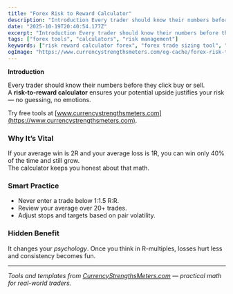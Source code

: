 ```yaml
---
title: "Forex Risk to Reward Calculator"
description: "Introduction Every trader should know their numbers before they click buy or sell..."
date: "2025-10-19T20:40:54.177Z"
excerpt: "Introduction Every trader should know their numbers before they click buy or sell. A risk-to-reward calculator ensures your potential upside justifies your risk — no guessing, no emotions. Try free tools at [www.currencystrengthsmeters.com](https://www.currencystrengthsmeters.com). Why It’s Vital If your average win is 2R and your average loss is 1R, you can..."
tags: ["forex tools", "calculators", "risk management"]
keywords: ["risk reward calculator forex", "forex trade sizing tool", "R multiple analysis", "forex risk calculator online", "reward ratio optimization"]
ogImage: "https://www.currencystrengthsmeters.com/og-cache/forex-risk-to-reward-calculator.jpg"
---
```

**Introduction**

Every trader should know their numbers before they click buy or sell.  
A **risk-to-reward calculator** ensures your potential upside justifies your risk — no guessing, no emotions.

Try free tools at [www.currencystrengthsmeters.com](https://www.currencystrengthsmeters.com).

### Why It’s Vital

If your average win is 2R and your average loss is 1R, you can win only 40% of the time and still grow.  
The calculator keeps you honest about that math.

### Smart Practice

- Never enter a trade below 1:1.5 R:R.  
- Review your average over 20+ trades.  
- Adjust stops and targets based on pair volatility.

### Hidden Benefit

It changes your *psychology*. Once you think in R-multiples, losses hurt less and consistency becomes fun.

---

*Tools and templates from [CurrencyStrengthsMeters.com](https://www.currencystrengthsmeters.com) — practical math for real-world traders.*
